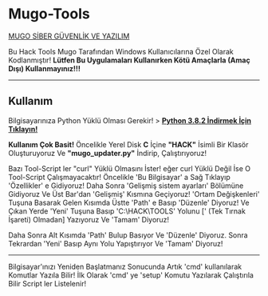 # Mugo-Tools

[MUGO SİBER GÜVENLİK VE YAZILIM](https://bit.do/mugo-cyber)

Bu Hack Tools Mugo Tarafından Windows Kullanıcılarına Özel Olarak Kodlanmıştır!
**Lütfen Bu Uygulamaları Kullanırken Kötü Amaçlarla (Amaç Dışı) Kullanmayınız!!!**

---

## Kullanım

Bilgisayarınıza Python Yüklü Olması Gerekir! > **[Python 3.8.2 İndirmek İçin Tıklayın!](https://bit.do/python-3-8-2-exe)**

**Kullanım Çok Basit!**
Öncelikle Yerel Disk **C** İçine **"HACK"** İsimli Bir Klasör Oluşturuyoruz Ve **"mugo_updater.py"** İndirip, Çalıştırıyoruz!

Bazı Tool-Script ler "curl" Yüklü Olmasını İster! eğer curl Yüklü Değil İse O Tool-Script Çalışmayacaktır!
Öncelikle 'Bu Bilgisayar' a Sağ Tıklayıp 'Özellikler' e Gidiyoruz!
Daha Sonra 'Gelişmiş sistem ayarları' Bölümüne Gidiyoruz Ve Üst Bar'dan 'Gelişmiş' Kısmına Geçiyoruz!
'Ortam Değişkenleri' Tuşuna Basarak Gelen Kısımda Üstte 'Path' e Basıp 'Düzenle' Diyoruz!
Ve Çıkan Yerde 'Yeni' Tuşuna Basıp 'C:\HACK\TOOLS' Yolunu [' (Tek Tırnak İşareti) Olmadan] Yazıyoruz Ve 'Tamam' Diyoruz!

Daha Sonra Alt Kısımda 'Path' Bulup Basıyor Ve 'Düzenle' Diyoruz. Sonra Tekrardan 'Yeni' Basıp Aynı Yolu Yapıştırıyor Ve 'Tamam' Diyoruz!

-----------------------------------------------------------------------------------------------------------------------------------------
Bilgisayar'ınızı Yeniden Başlatmanız Sonucunda Artık 'cmd' kullanılarak Komutlar Yazıla Bilir!
İlk Olarak 'cmd' ye 'setup' Komutu Yazılarak Çalıştırıla Bilir Script ler Listelenir!
